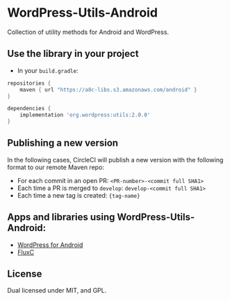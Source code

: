 # WordPress-Utils-Android

Collection of utility methods for Android and WordPress.

## Use the library in your project

* In your `build.gradle`:
```groovy
repositories {
    maven { url "https://a8c-libs.s3.amazonaws.com/android" }
}

dependencies {
    implementation 'org.wordpress:utils:2.0.0'
}
```

## Publishing a new version

In the following cases, CircleCI will publish a new version with the following format to our remote Maven repo:

* For each commit in an open PR: `<PR-number>-<commit full SHA1>`
* Each time a PR is merged to `develop`: `develop-<commit full SHA1>`
* Each time a new tag is created: `{tag-name}`

## Apps and libraries using WordPress-Utils-Android:

- [WordPress for Android][2]
- [FluxC][3]

## License
Dual licensed under MIT, and GPL.

[1]: https://github.com/wordpress-mobile/WordPress-Utils-Android/blob/a9fbe8e6597d44055ec2180dbf45aecbfc332a20/WordPressUtils/build.gradle#L37
[2]: https://github.com/wordpress-mobile/WordPress-Android
[3]: https://github.com/wordpress-mobile/WordPress-FluxC-Android
